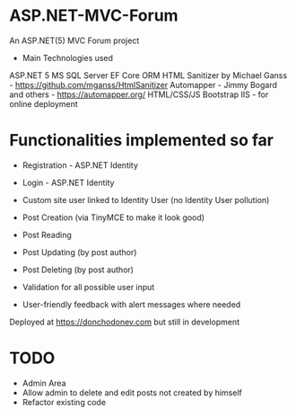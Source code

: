 # ASP.NET-MVC-Forum
An ASP.NET(5) MVC Forum project

* Main Technologies used

ASP.NET 5
MS SQL Server
EF Core ORM
HTML Sanitizer by Michael Ganss - https://github.com/mganss/HtmlSanitizer
Automapper - Jimmy Bogard and others - https://automapper.org/
HTML/CSS/JS
Bootstrap
IIS - for online deployment

# Functionalities implemented so far

* Registration - ASP.NET Identity
* Login - ASP.NET Identity
* Custom site user linked to Identity User (no Identity User pollution)

* Post Creation (via TinyMCE to make it look good)
* Post Reading
* Post Updating (by post author)
* Post Deleting (by post author)

* Validation for all possible user input
* User-friendly feedback with alert messages where needed


Deployed at https://donchodonev.com but still in development

# TODO

* Admin Area
* Allow admin to delete and edit posts not created by himself
* Refactor existing code